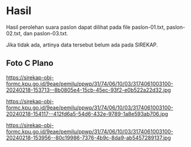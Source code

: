 # Hasil

Hasil perolehan suara paslon dapat dilihat pada file paslon-01.txt, paslon-02.txt, dan paslon-03.txt.

Jika tidak ada, artinya data tersebut belum ada pada SIREKAP.

## Foto C Plano

https://sirekap-obj-formc.kpu.go.id/9eae/pemilu/ppwp/31/74/06/10/03/3174061003100-20240218-153713--8b0805e4-15cb-45ec-93f2-e0b522a22d32.jpg

https://sirekap-obj-formc.kpu.go.id/9eae/pemilu/ppwp/31/74/06/10/03/3174061003100-20240218-154117--412fd6a5-54d6-432e-9789-1a8e593ab706.jpg

https://sirekap-obj-formc.kpu.go.id/9eae/pemilu/ppwp/31/74/06/10/03/3174061003100-20240218-153956--80c19986-7376-4b9c-8da9-ab5457289137.jpg
